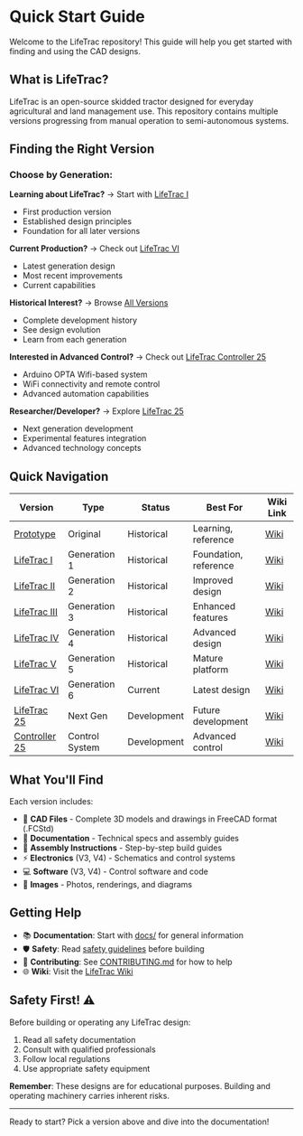 # Quick Start Guide

Welcome to the LifeTrac repository! This guide will help you get started with finding and using the CAD designs.

## What is LifeTrac?

LifeTrac is an open-source skidded tractor designed for everyday agricultural and land management use. This repository contains multiple versions progressing from manual operation to semi-autonomous systems.

## Finding the Right Version

### Choose by Generation:

**Learning about LifeTrac?** → Start with [LifeTrac I](versions/lifetrac-i/)
- First production version
- Established design principles
- Foundation for all later versions

**Current Production?** → Check out [LifeTrac VI](versions/lifetrac-vi/)
- Latest generation design
- Most recent improvements
- Current capabilities

**Historical Interest?** → Browse [All Versions](versions/)
- Complete development history
- See design evolution
- Learn from each generation

**Interested in Advanced Control?** → Check out [LifeTrac Controller 25](Lifetrac-Controller-25/)
- Arduino OPTA Wifi-based system
- WiFi connectivity and remote control
- Advanced automation capabilities

**Researcher/Developer?** → Explore [LifeTrac 25](versions/lifetrac-25/)
- Next generation development
- Experimental features integration
- Advanced technology concepts

## Quick Navigation

| Version | Type | Status | Best For | Wiki Link |
|---------|------|--------|----------|-----------|
| [Prototype](versions/lifetrac-prototype/) | Original | Historical | Learning, reference | [Wiki](https://wiki.opensourceecology.org/wiki/LifeTrac_Prototype) |
| [LifeTrac I](versions/lifetrac-i/) | Generation 1 | Historical | Foundation, reference | [Wiki](https://wiki.opensourceecology.org/wiki/LifeTrac_I) |
| [LifeTrac II](versions/lifetrac-ii/) | Generation 2 | Historical | Improved design | [Wiki](https://wiki.opensourceecology.org/wiki/LifeTrac_II) |
| [LifeTrac III](versions/lifetrac-iii/) | Generation 3 | Historical | Enhanced features | [Wiki](https://wiki.opensourceecology.org/wiki/LifeTrac_III) |
| [LifeTrac IV](versions/lifetrac-iv/) | Generation 4 | Historical | Advanced design | [Wiki](https://wiki.opensourceecology.org/wiki/LifeTrac_IV) |
| [LifeTrac V](versions/lifetrac-v/) | Generation 5 | Historical | Mature platform | [Wiki](https://wiki.opensourceecology.org/wiki/LifeTrac_V) |
| [LifeTrac VI](versions/lifetrac-vi/) | Generation 6 | Current | Latest design | [Wiki](https://wiki.opensourceecology.org/wiki/LifeTrac_VI) |
| [LifeTrac 25](versions/lifetrac-25/) | Next Gen | Development | Future development | [Wiki](https://wiki.opensourceecology.org/wiki/LifeTrac_25) |
| [Controller 25](Lifetrac-Controller-25/) | Control System | Development | Advanced control | [Wiki](https://wiki.opensourceecology.org/wiki/LifeTrac_Controller_25) |

## What You'll Find

Each version includes:
- 📁 **CAD Files** - Complete 3D models and drawings in FreeCAD format (.FCStd)
- 📖 **Documentation** - Technical specs and assembly guides
- 🔧 **Assembly Instructions** - Step-by-step build guides
- ⚡ **Electronics** (V3, V4) - Schematics and control systems
- 💻 **Software** (V3, V4) - Control software and code
- 📸 **Images** - Photos, renderings, and diagrams

## Getting Help

- 📚 **Documentation**: Start with [docs/](docs/) for general information
- 🛡️ **Safety**: Read [safety guidelines](docs/safety.md) before building
- 🤝 **Contributing**: See [CONTRIBUTING.md](CONTRIBUTING.md) for how to help
- 🌐 **Wiki**: Visit the [LifeTrac Wiki](https://wiki.opensourceecology.org/wiki/LifeTrac_Genealogy)

## Safety First! ⚠️

Before building or operating any LifeTrac design:
1. Read all safety documentation
2. Consult with qualified professionals
3. Follow local regulations
4. Use appropriate safety equipment

**Remember**: These designs are for educational purposes. Building and operating machinery carries inherent risks.

---

Ready to start? Pick a version above and dive into the documentation!